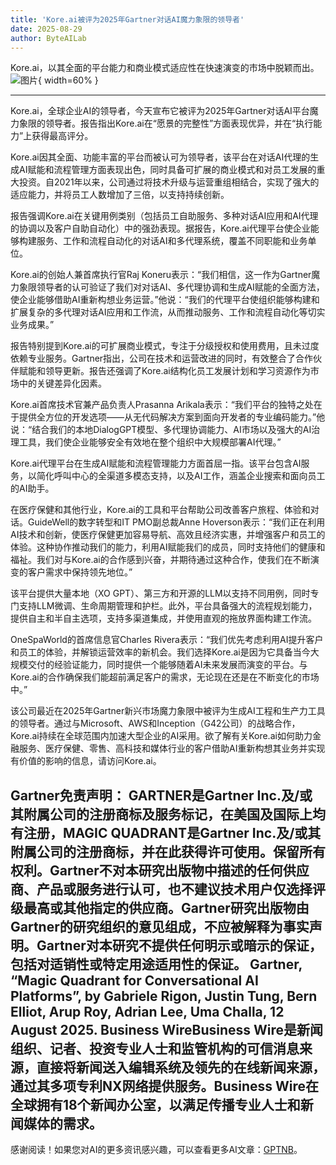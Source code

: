 ```yaml
---
title: 'Kore.ai被评为2025年Gartner对话AI魔力象限的领导者'
date: 2025-08-29
author: ByteAILab
---
```


Kore.ai，以其全面的平台能力和商业模式适应性在快速演变的市场中脱颖而出。![图片](https://ai-techpark.com/wp-content/uploads/Kore-1.jpg){ width=60% }

---
Kore.ai，全球企业AI的领导者，今天宣布它被评为2025年Gartner对话AI平台魔力象限的领导者。报告指出Kore.ai在“愿景的完整性”方面表现优异，并在“执行能力”上获得最高评分。

Kore.ai因其全面、功能丰富的平台而被认可为领导者，该平台在对话AI代理的生成AI赋能和流程管理方面表现出色，同时具备可扩展的商业模式和对员工发展的重大投资。自2021年以来，公司通过将技术升级与运营重组相结合，实现了强大的适应能力，并将员工人数增加了三倍，以支持持续创新。

报告强调Kore.ai在关键用例类别（包括员工自助服务、多种对话AI应用和AI代理的协调以及客户自助自动化）中的强劲表现。据报告，Kore.ai代理平台使企业能够构建服务、工作和流程自动化的对话AI和多代理系统，覆盖不同职能和业务单位。

Kore.ai的创始人兼首席执行官Raj Koneru表示：“我们相信，这一作为Gartner魔力象限领导者的认可验证了我们对对话AI、多代理协调和生成AI赋能的全面方法，使企业能够借助AI重新构想业务运营。”他说：“我们的代理平台使组织能够构建和扩展复杂的多代理对话AI应用和工作流，从而推动服务、工作和流程自动化等切实业务成果。”

报告特别提到Kore.ai的可扩展商业模式，专注于分级授权和使用费用，且未过度依赖专业服务。Gartner指出，公司在技术和运营改进的同时，有效整合了合作伙伴赋能和领导更新。报告还强调了Kore.ai结构化员工发展计划和学习资源作为市场中的关键差异化因素。

Kore.ai首席技术官兼产品负责人Prasanna Arikala表示：“我们平台的独特之处在于提供全方位的开发选项——从无代码解决方案到面向开发者的专业编码能力。”他说：“结合我们的本地DialogGPT模型、多代理协调能力、AI市场以及强大的AI治理工具，我们使企业能够安全有效地在整个组织中大规模部署AI代理。”

Kore.ai代理平台在生成AI赋能和流程管理能力方面首屈一指。该平台包含AI服务，以简化呼叫中心的全渠道多模态支持，以及AI工作，涵盖企业搜索和面向员工的AI助手。

在医疗保健和其他行业，Kore.ai的工具和平台帮助公司改善客户旅程、体验和对话。GuideWell的数字转型和IT PMO副总裁Anne Hoverson表示：“我们正在利用AI技术和创新，使医疗保健更加容易导航、高效且经济实惠，并增强客户和员工的体验。这种协作推动我们的能力，利用AI赋能我们的成员，同时支持他们的健康和福祉。我们对与Kore.ai的合作感到兴奋，并期待通过这种合作，使我们在不断演变的客户需求中保持领先地位。”

该平台提供大量本地（XO GPT）、第三方和开源的LLM以支持不同用例，同时专门支持LLM微调、生命周期管理和护栏。此外，平台具备强大的流程规划能力，提供自主和半自主选项，支持多渠道集成，并使用直观的拖放界面构建工作流。

OneSpaWorld的首席信息官Charles Rivera表示：“我们优先考虑利用AI提升客户和员工的体验，并解锁运营效率的新机会。我们选择Kore.ai是因为它具备当今大规模交付的经验证能力，同时提供一个能够随着AI未来发展而演变的平台。与Kore.ai的合作确保我们能超前满足客户的需求，无论现在还是在不断变化的市场中。”

该公司最近在2025年Gartner新兴市场魔力象限中被评为生成AI工程和生产力工具的领导者。通过与Microsoft、AWS和Inception（G42公司）的战略合作，Kore.ai持续在全球范围内加速大型企业的AI采用。欲了解有关Kore.ai如何助力金融服务、医疗保健、零售、高科技和媒体行业的客户借助AI重新构想其业务并实现有价值的影响的信息，请访问Kore.ai。

Gartner免责声明：
GARTNER是Gartner Inc.及/或其附属公司的注册商标及服务标记，在美国及国际上均有注册，MAGIC QUADRANT是Gartner Inc.及/或其附属公司的注册商标，并在此获得许可使用。保留所有权利。Gartner不对本研究出版物中描述的任何供应商、产品或服务进行认可，也不建议技术用户仅选择评级最高或其他指定的供应商。Gartner研究出版物由Gartner的研究组织的意见组成，不应被解释为事实声明。Gartner对本研究不提供任何明示或暗示的保证，包括对适销性或特定用途适用性的保证。
Gartner, “Magic Quadrant for Conversational AI Platforms”, by Gabriele Rigon, Justin Tung, Bern Elliot, Arup Roy, Adrian Lee, Uma Challa, 12 August 2025.
Business WireBusiness Wire是新闻组织、记者、投资专业人士和监管机构的可信消息来源，直接将新闻送入编辑系统及领先的在线新闻来源，通过其多项专利NX网络提供服务。Business Wire在全球拥有18个新闻办公室，以满足传播专业人士和新闻媒体的需求。
---
感谢阅读！如果您对AI的更多资讯感兴趣，可以查看更多AI文章：[GPTNB](https://gptnb.com)。